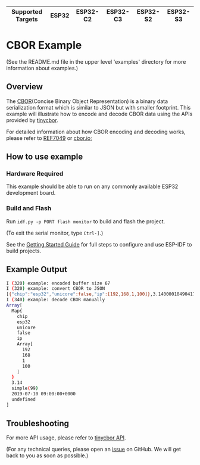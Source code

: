 | Supported Targets | ESP32 | ESP32-C2 | ESP32-C3 | ESP32-S2 | ESP32-S3 |
| ----------------- | ----- | -------- | -------- | -------- | -------- |

# CBOR Example
(See the README.md file in the upper level 'examples' directory for more information about examples.)

## Overview

The [CBOR](https://en.wikipedia.org/wiki/CBOR)(Concise Binary Object Representation) is a binary data serialization format which is similar to JSON but with smaller footprint. This example will illustrate how to encode and decode CBOR data using the APIs provided by [tinycbor](https://github.com/intel/tinycbor).

For detailed information about how CBOR encoding and decoding works, please refer to [REF7049](https://tools.ietf.org/html/rfc7049) or [cbor.io](http://cbor.io/);

## How to use example

### Hardware Required

This example should be able to run on any commonly available ESP32 development board.

### Build and Flash

Run `idf.py -p PORT flash monitor` to build and flash the project.

(To exit the serial monitor, type ``Ctrl-]``.)

See the [Getting Started Guide](https://docs.espressif.com/projects/esp-idf/en/latest/get-started/index.html) for full steps to configure and use ESP-IDF to build projects.

## Example Output

```bash
I (320) example: encoded buffer size 67
I (320) example: convert CBOR to JSON
[{"chip":"esp32","unicore":false,"ip":[192,168,1,100]},3.1400001049041748,"simple(99)","2019-07-10 09:00:00+0000","undefined"]
I (340) example: decode CBOR manually
Array[
  Map{
    chip
    esp32
    unicore
    false
    ip
    Array[
      192
      168
      1
      100
    ]
  }
  3.14
  simple(99)
  2019-07-10 09:00:00+0000
  undefined
]
```

## Troubleshooting

For more API usage, please refer to [tinycbor API](https://intel.github.io/tinycbor/current/).

(For any technical queries, please open an [issue](https://github.com/espressif/esp-idf/issues) on GitHub. We will get back to you as soon as possible.)
